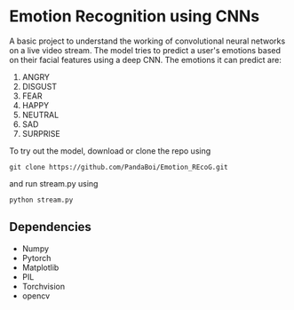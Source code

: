 # Emotion Recognition using CNNs

A basic project to understand the working of convolutional neural networks on a live video stream. 
The model tries to predict a user's emotions based on their facial features using a deep CNN.
The emotions it can predict are:

1) ANGRY
2) DISGUST
3) FEAR
4) HAPPY
5) NEUTRAL
6) SAD
7) SURPRISE

To try out the model, download or clone the repo using

```
git clone https://github.com/PandaBoi/Emotion_REcoG.git
```
and run stream.py using

```
python stream.py
```

## Dependencies

* Numpy
* Pytorch
* Matplotlib
* PIL
* Torchvision
* opencv
